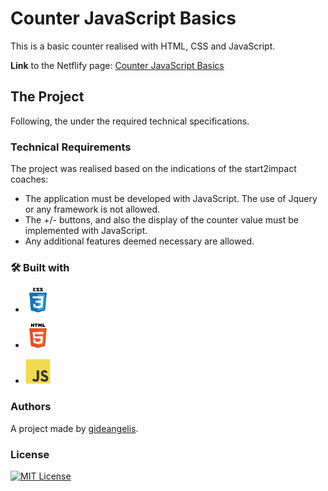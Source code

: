 
# Counter JavaScript Basics

This is a basic counter realised with HTML, CSS and JavaScript. 

<strong>Link</strong> to the Netflify page: <a href="https://counter-js-basics.netlify.app/">Counter JavaScript Basics</a>

## The Project

Following, the under the required technical specifications.

### Technical Requirements

The project was realised based on the indications of the start2impact coaches:

- The application must be developed with JavaScript. The use of Jquery or any framework is not allowed.
- The +/- buttons, and also the display of the counter value must be implemented with JavaScript.
- Any additional features deemed necessary are allowed.

### 🛠 Built with
- <a href="https://www.w3schools.com/css/" target="_blank" rel="noreferrer"> <img src="https://raw.githubusercontent.com/devicons/devicon/master/icons/css3/css3-original-wordmark.svg" alt="css3" width="40" height="40"/> </a> 

- <a href="https://www.w3.org/html/" target="_blank" rel="noreferrer"> <img src="https://raw.githubusercontent.com/devicons/devicon/master/icons/html5/html5-original-wordmark.svg" alt="html5" width="40" height="40"/> </a> 

- <a href="https://developer.mozilla.org/en-US/docs/Web/JavaScript" target="_blank" rel="noreferrer"> <img src="https://raw.githubusercontent.com/devicons/devicon/master/icons/javascript/javascript-original.svg" alt="javascript" width="40" height="40"/> </a>


### Authors

A project made by [gideangelis](https://www.github.com/gideangelis).


### License

[![MIT License](https://img.shields.io/badge/License-MIT-green.svg)](https://choosealicense.com/licenses/mit/)
